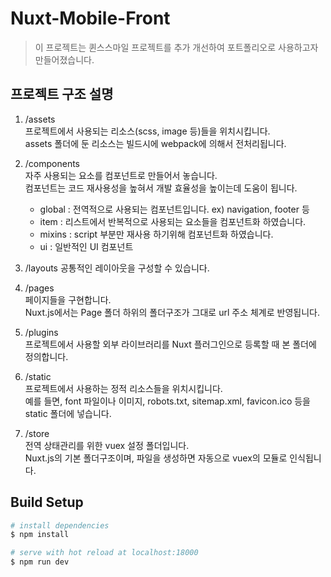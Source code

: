 # Nuxt-Mobile-Front

> 이 프로젝트는 퀸스스마일 프로젝트를 추가 개선하여 포트폴리오로 사용하고자 만들어졌습니다. 


## 프로젝트 구조 설명
1. /assets  
프로젝트에서 사용되는 리소스(scss, image 등)들을 위치시킵니다.  
assets 폴더에 둔 리소스는 빌드시에 webpack에 의해서 전처리됩니다.  

2. /components  
자주 사용되는 요소를 컴포넌트로 만들어서 놓습니다.  
컴포넌트는 코드 재사용성을 높혀서 개발 효율성을 높이는데 도움이 됩니다.  
    - global : 전역적으로 사용되는 컴포넌트입니다. ex) navigation, footer 등
    - item : 리스트에서 반복적으로 사용되는 요소들을 컴포넌트화 하였습니다.
    - mixins : script 부분만 재사용 하기위해 컴포넌트화 하였습니다.
    - ui : 일반적인 UI 컴포넌트

3. /layouts
공통적인 레이아웃을 구성할 수 있습니다.

4. /pages  
페이지들을 구현합니다.  
Nuxt.js에서는 Page 폴더 하위의 폴더구조가 그대로 url 주소 체계로 반영됩니다.  

5. /plugins  
프로젝트에서 사용할 외부 라이브러리를 Nuxt 플러그인으로 등록할 때 본 폴더에 정의합니다.  

6. /static  
프로젝트에서 사용하는 정적 리소스들을 위치시킵니다.  
예를 들면, font 파일이나 이미지, robots.txt, sitemap.xml, favicon.ico 등을 static 폴더에 넣습니다.  

7. /store  
전역 상태관리를 위한 vuex 설정 폴더입니다.  
Nuxt.js의 기본 폴더구조이며, 파일을 생성하면 자동으로 vuex의 모듈로 인식됩니다.  

## Build Setup

``` bash
# install dependencies
$ npm install

# serve with hot reload at localhost:18000
$ npm run dev
```